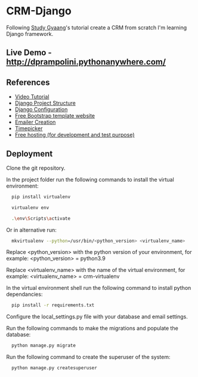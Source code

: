 
# CRM-Django

Following [Study Gyaang](https://studygyaan.com/django)'s tutorial create a CRM from scratch I'm learning Django framework.

## Live Demo - http://dprampolini.pythonanywhere.com/

## References

 - [Video Tutorial](https://www.youtube.com/watch?v=H2lWpstb2WE&list=PLSPMgrv4IuJ4WLURdlzKNx4sgsyqW8d5q&index=2)
 - [Django Project Structure](https://studygyaan.com/django/best-practice-to-structure-django-project-directories-and-files)
 - [Django Configuration](https://studygyaan.com/django/django-best-practice-configuring-settings-file)
 - [Free Bootstrap template website](https://startbootstrap.com/)
 - [Emailer Creation](https://studygyaan.com/django/how-to-send-email-in-django)
 - [Timepicker](https://trentrichardson.com/examples/timepicker)
 - [Free hosting (for development and test purpose)](https://www.pythonanywhere.com/)

 

## Deployment

Clone the git repository.

In the project folder run the following commands to install the virtual environment: 
```bash
  pip install virtualenv

  virtualenv env

  .\env\Scripts\activate
```

Or in alternative run:
```bash
  mkvirtualenv --python=/usr/bin/<python_version> <virtualenv_name>
```
Replace <python_version> with the python version of your environment, for example:
<python_version> = python3.9

Replace <virtualenv_name> with the name of the virtual environment, for example:
<virtualenv_name> = crm-virtualenv

In the virtual environment shell run the following command to install python dependancies:
```bash
  pip install -r requirements.txt
```

Configure the local_settings.py file with your database and email settings.

Run the following commands to make the migrations and populate the database:
```bash
  python manage.py migrate
```

Run the following command to create the superuser of the system:
```bash
  python manage.py createsuperuser
```
